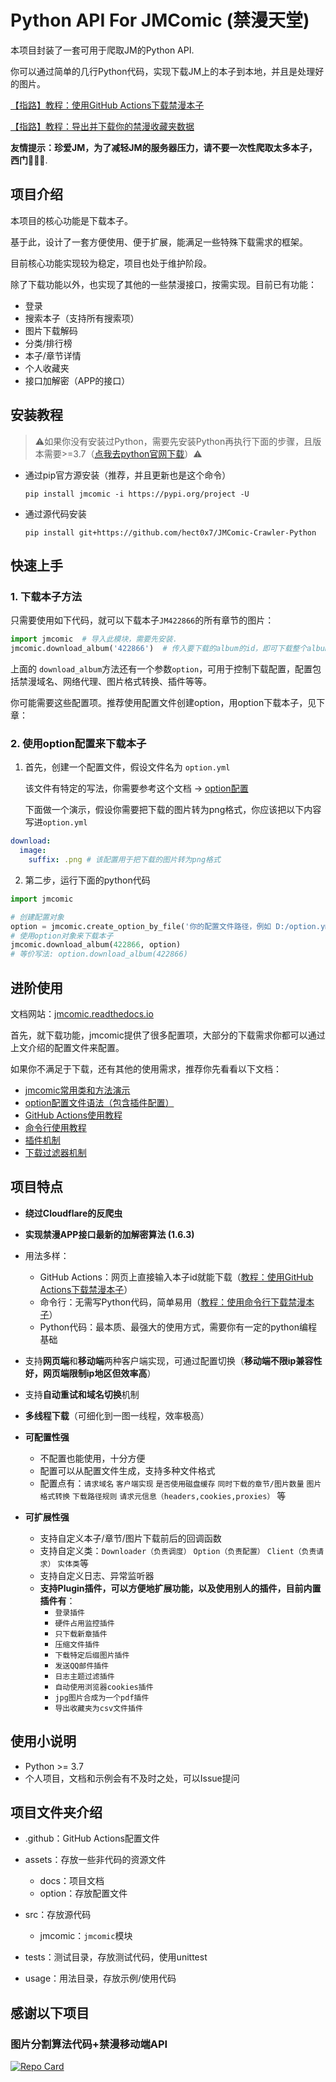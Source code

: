 # Python API For JMComic (禁漫天堂)

本项目封装了一套可用于爬取JM的Python API.

你可以通过简单的几行Python代码，实现下载JM上的本子到本地，并且是处理好的图片。

[【指路】教程：使用GitHub Actions下载禁漫本子](./assets/docs/sources/tutorial/1_github_actions.md)

[【指路】教程：导出并下载你的禁漫收藏夹数据](./assets/docs/sources/tutorial/10_export_favorites.md)

**友情提示：珍爱JM，为了减轻JM的服务器压力，请不要一次性爬取太多本子，西门🙏🙏🙏**.

## 项目介绍

本项目的核心功能是下载本子。

基于此，设计了一套方便使用、便于扩展，能满足一些特殊下载需求的框架。

目前核心功能实现较为稳定，项目也处于维护阶段。

除了下载功能以外，也实现了其他的一些禁漫接口，按需实现。目前已有功能：

- 登录
- 搜索本子（支持所有搜索项）
- 图片下载解码
- 分类/排行榜
- 本子/章节详情
- 个人收藏夹
- 接口加解密（APP的接口）

## 安装教程

> ⚠如果你没有安装过Python，需要先安装Python再执行下面的步骤，且版本需要>=3.7（[点我去python官网下载](https://www.python.org/downloads/)）⚠


* 通过pip官方源安装（推荐，并且更新也是这个命令）

  ```shell
  pip install jmcomic -i https://pypi.org/project -U
  ```
* 通过源代码安装

  ```shell
  pip install git+https://github.com/hect0x7/JMComic-Crawler-Python
  ```

## 快速上手

### 1. 下载本子方法
只需要使用如下代码，就可以下载本子`JM422866`的所有章节的图片：
```python
import jmcomic  # 导入此模块，需要先安装.
jmcomic.download_album('422866')  # 传入要下载的album的id，即可下载整个album到本地.
```

上面的 `download_album`方法还有一个参数`option`，可用于控制下载配置，配置包括禁漫域名、网络代理、图片格式转换、插件等等。

你可能需要这些配置项。推荐使用配置文件创建option，用option下载本子，见下章：
### 2. 使用option配置来下载本子

1. 首先，创建一个配置文件，假设文件名为 `option.yml`
   
    该文件有特定的写法，你需要参考这个文档 → [option配置](./assets/docs/sources/option_file_syntax.md)
    
    下面做一个演示，假设你需要把下载的图片转为png格式，你应该把以下内容写进`option.yml`

```yml
download:
  image:
    suffix: .png # 该配置用于把下载的图片转为png格式
```

2. 第二步，运行下面的python代码
```python
import jmcomic

# 创建配置对象
option = jmcomic.create_option_by_file('你的配置文件路径，例如 D:/option.yml')
# 使用option对象来下载本子
jmcomic.download_album(422866, option)
# 等价写法: option.download_album(422866)
```



## 进阶使用

文档网站：[jmcomic.readthedocs.io](https://jmcomic.readthedocs.io/en/latest)

首先，就下载功能，jmcomic提供了很多配置项，大部分的下载需求你都可以通过上文介绍的配置文件来配置。

如果你不满足于下载，还有其他的使用需求，推荐你先看看以下文档：

* [jmcomic常用类和方法演示](assets/docs/sources/tutorial/0_demo.md)
* [option配置文件语法（包含插件配置）](./assets/docs/sources/option_file_syntax.md)
* [GitHub Actions使用教程](./assets/docs/sources/tutorial/1_github_actions.md)
* [命令行使用教程](assets/docs/sources/tutorial/2_command_line.md)
* [插件机制](assets/docs/sources/tutorial/6_plugin.md)
* [下载过滤器机制](assets/docs/sources/tutorial/5_filter.md)

## 项目特点

- **绕过Cloudflare的反爬虫**
- **实现禁漫APP接口最新的加解密算法 (1.6.3)**
- 用法多样：

    - GitHub
      Actions：网页上直接输入本子id就能下载（[教程：使用GitHub Actions下载禁漫本子](./assets/docs/sources/tutorial/1_github_actions.md)）
    - 命令行：无需写Python代码，简单易用（[教程：使用命令行下载禁漫本子](./assets/docs/sources/tutorial/2_command_line.md)）
    - Python代码：最本质、最强大的使用方式，需要你有一定的python编程基础
- 支持**网页端**和**移动端**两种客户端实现，可通过配置切换（**移动端不限ip兼容性好，网页端限制ip地区但效率高**）
- 支持**自动重试和域名切换**机制
- **多线程下载**（可细化到一图一线程，效率极高）
- **可配置性强**

    - 不配置也能使用，十分方便
    - 配置可以从配置文件生成，支持多种文件格式
    - 配置点有：`请求域名` `客户端实现` `是否使用磁盘缓存` `同时下载的章节/图片数量` `图片格式转换` `下载路径规则` `请求元信息（headers,cookies,proxies）`
  等
- **可扩展性强**

    - 支持自定义本子/章节/图片下载前后的回调函数
    - 支持自定义类：`Downloader（负责调度）` `Option（负责配置）` `Client（负责请求）` `实体类`等
    - 支持自定义日志、异常监听器
    - **支持Plugin插件，可以方便地扩展功能，以及使用别人的插件，目前内置插件有**：
        - `登录插件`
        - `硬件占用监控插件`
        - `只下载新章插件`
        - `压缩文件插件`
        - `下载特定后缀图片插件`
        - `发送QQ邮件插件`
        - `日志主题过滤插件`
        - `自动使用浏览器cookies插件`
        - `jpg图片合成为一个pdf插件`
        - `导出收藏夹为csv文件插件`

## 使用小说明

* Python >= 3.7
* 个人项目，文档和示例会有不及时之处，可以Issue提问

## 项目文件夹介绍

* .github：GitHub Actions配置文件
* assets：存放一些非代码的资源文件

    * docs：项目文档
    * option：存放配置文件

* src：存放源代码

    * jmcomic：`jmcomic`模块

* tests：测试目录，存放测试代码，使用unittest
* usage：用法目录，存放示例/使用代码

## 感谢以下项目

### 图片分割算法代码+禁漫移动端API

<a href="https://github.com/tonquer/JMComic-qt">
  <picture>
    <source media="(prefers-color-scheme: dark)" srcset="https://github-readme-stats.vercel.app/api/pin/?username=tonquer&repo=JMComic-qt&theme=radical" />
    <source media="(prefers-color-scheme: light)" srcset="https://github-readme-stats.vercel.app/api/pin/?username=tonquer&repo=JMComic-qt" />
    <img alt="Repo Card" src="https://github-readme-stats.vercel.app/api/pin/?username=tonquer&repo=JMComic-qt" />
  </picture>
</a>
